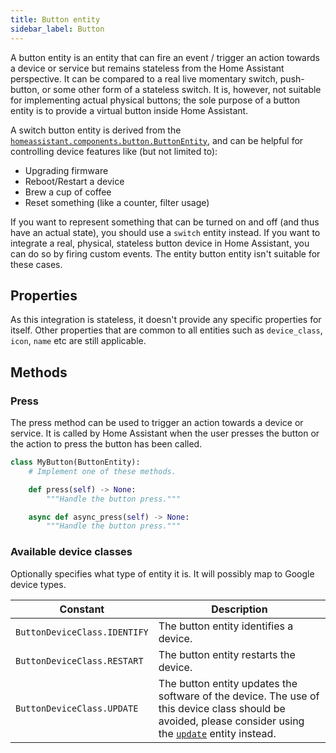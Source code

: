 ```yaml
---
title: Button entity
sidebar_label: Button
---
```


A button entity is an entity that can fire an event / trigger an action towards a device or service but remains stateless from the Home Assistant perspective.
It can be compared to a real live momentary switch, push-button, or some other form of a stateless switch. It is, however, not suitable for implementing actual physical buttons; the sole purpose of a button entity is to provide a virtual button inside Home Assistant.

A switch button entity is derived from the  [`homeassistant.components.button.ButtonEntity`](https://github.com/home-assistant/core/blob/dev/homeassistant/components/button/__init__.py),
and can be helpful for controlling device features like (but not limited to):

- Upgrading firmware
- Reboot/Restart a device
- Brew a cup of coffee
- Reset something (like a counter, filter usage)

If you want to represent something that can be turned on and off (and thus have an actual state), you should use a `switch` entity instead. If you want to integrate a real, physical, stateless button device in Home Assistant, you can do so by firing custom events. The entity button entity isn't suitable for these cases.

## Properties

As this integration is stateless, it doesn't provide any specific properties for itself.
Other properties that are common to all entities such as `device_class`, `icon`, `name` etc are still applicable.

## Methods

### Press

The press method can be used to trigger an action towards a device or service.
It is called by Home Assistant when the user presses the button or the
action to press the button has been called.

```python
class MyButton(ButtonEntity):
    # Implement one of these methods.

    def press(self) -> None:
        """Handle the button press."""

    async def async_press(self) -> None:
        """Handle the button press."""
```

### Available device classes

Optionally specifies what type of entity it is. It will possibly map to Google device types.

| Constant | Description
| ----- | -----------
| `ButtonDeviceClass.IDENTIFY` | The button entity identifies a device.
| `ButtonDeviceClass.RESTART` | The button entity restarts the device.
| `ButtonDeviceClass.UPDATE` | The button entity updates the software of the device. The use of this device class should be avoided, please consider using the [`update`](/docs/core/entity/update) entity instead.
